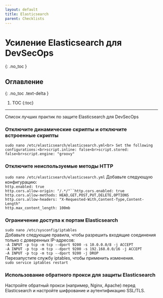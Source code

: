 ```yaml
---
layout: default
title: Elasticsearch
parent: Checklists
---
```


# Усиление Elasticsearch для DevSecOps
{: .no_toc }

## Оглавление
{: .no_toc .text-delta }

1. TOC
{:toc}

---

<span class="d-inline-block p-2 mr-1 v-align-middle bg-green-000"></span>Список лучших практик по защите Elasticsearch для DevSecOps


### Отключите динамические скрипты и отключите встроенные скрипты	 


`sudo nano /etc/elasticsearch/elasticsearch.yml<br> Set the following configurations:<br>script.inline: false<br>script.stored: false<br>script.engine: "groovy"`



### Отключите неиспользуемые методы HTTP


`sudo nano /etc/elasticsearch/elasticsearch.yml` Добавьте следующую конфигурацию:<br>`http.enabled: true`<br>`http.cors.allow-origin: "/.*/"``http.cors.enabled: true`<br>`http.cors.allow-methods: HEAD,GET,POST,PUT,DELETE,OPTIONS`<br>`http.cors.allow-headers: "X-Requested-With,Content-Type,Content-Length"`<br>`http.max_content_length: 100mb`



### Ограничение доступа к портам Elasticsearch		

`sudo nano /etc/sysconfig/iptables`<br> Добавьте следующие правила, чтобы разрешить входящие соединения только с доверенных IP-адресов:<br>`-A INPUT -p tcp -m tcp --dport 9200 -s 10.0.0.0/8 -j ACCEPT`<br>`-A INPUT -p tcp -m tcp --dport 9200 -s 192.168.0.0/16 -j ACCEPT`<br>`-A INPUT -p tcp -m tcp --dport 9200 -j DROP`<br>Перезапустите службу iptables, чтобы применить изменения.<br>`sudo service iptables restart`



### Использование обратного прокси для защиты Elasticsearch	

Настройте обратный прокси (например, Nginx, Apache) перед Elasticsearch и настройте шифрование и аутентификацию SSL/TLS.

